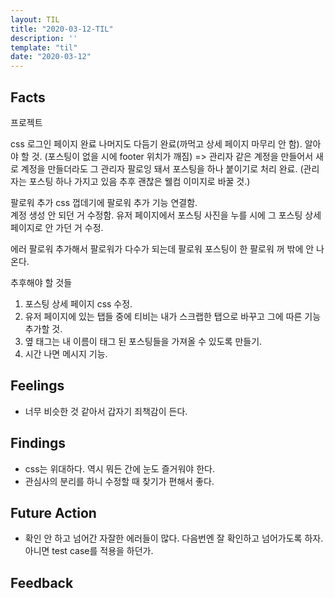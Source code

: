 ```yaml
---
layout: TIL
title: "2020-03-12-TIL"
description: ''
template: "til"
date: "2020-03-12"
---
```


## Facts

프로젝트

css
로그인 페이지 완료 나머지도 다듬기 완료(까먹고 상세 페이지 마무리 안 함).
 알아야 할 것. (포스팅이 없을 시에 footer 위치가 깨짐)
=> 관리자 같은 계정을 만들어서 새로 계정을 만들더라도 그 관리자 팔로잉 돼서 포스팅을 하나 붙이기로 처리 완료. (관리자는 포스팅 하나 가지고 있음 추후 괜찮은 웰컴 이미지로 바꿀 것.)

팔로워 추가 css 껍데기에 팔로워 추가 기능 연결함.  
계정 생성 안 되던 거 수정함.
유저 페이지에서 포스팅 사진을 누를 시에 그 포스팅 상세 페이지로 안 가던 거 수정.  

에러
팔로워 추가해서 팔로워가 다수가 되는데 팔로워 포스팅이 한 팔로워 꺼 밖에 안 나온다.

추후해야 할 것들

1. 포스팅 상세 페이지 css 수정.
2. 유저 페이지에 있는 탭들 중에 티비는 내가 스크랩한 탭으로 바꾸고 그에 따른 기능 추가할 것.
3. 옆 태그는 내 이름이 태그 된 포스팅들을 가져올 수 있도록 만들기.
4. 시간 나면 메시지 기능.

## Feelings

- 너무 비슷한 것 같아서 갑자기 죄책감이 든다.

## Findings

- css는 위대하다. 역시 뭐든 간에 눈도 즐거워야 한다.
- 관심사의 분리를 하니 수정할 때 찾기가 편해서 좋다.

## Future Action

- 확인 안 하고 넘어간 자잘한 에러들이 많다. 다음번엔 잘 확인하고 넘어가도록 하자. 아니면 test case를 적용을 하던가.

## Feedback
